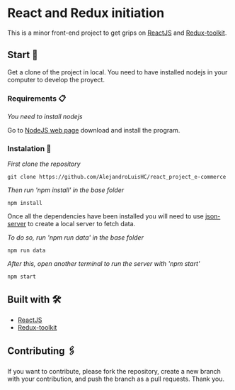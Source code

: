 # React and Redux initiation
This is a minor front-end project to get grips on [ReactJS](https://reactjs.org/) and [Redux-toolkit](https://redux-toolkit.js.org/).

## Start 🚀

Get a clone of the project in local. You need to have installed nodejs in your computer to develop the proyect.

### Requirements 📋

_You need to install nodejs_

Go to [NodeJS web page](https://nodejs.org/es/) download and install the
program.

### Instalation 🔧

_First clone the repository_

```
git clone https://github.com/AlejandroLuisHC/react_project_e-commerce
```

_Then run 'npm install' in the base folder_

```
npm install
```

Once all the dependencies have been installed you will need to use [json-server](https://github.com/typicode/json-server) to create a local server to fetch data.

_To do so, run 'npm run data' in the base folder_ 

```
npm run data
```

_After this, open another terminal to run the server with 'npm start'_

```
npm start
```


## Built with 🛠️

- [ReactJS](https://es.reactjs.org/)
- [Redux-toolkit](https://redux-toolkit.js.org/)

## Contributing 🖇️

If you want to contribute, please fork the repository, create a new branch with
your contribution, and push the branch as a pull requests. Thank you.
